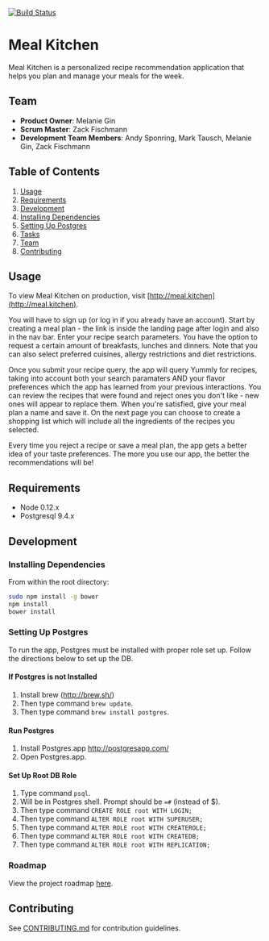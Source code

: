 [![Build Status](https://travis-ci.org/Unconditional-Chocolate/mealplan.svg?branch=master)](https://travis-ci.org/Unconditional-Chocolate/mealplan)

# Meal Kitchen

Meal Kitchen is a personalized recipe recommendation application that helps you plan and manage your meals for the week.


## Team

  - __Product Owner__: Melanie Gin
  - __Scrum Master__: Zack Fischmann
  - __Development Team Members__: Andy Sponring, Mark Tausch, Melanie Gin, Zack Fischmann

## Table of Contents

1. [Usage](#Usage)
1. [Requirements](#requirements)
1. [Development](#development)
  1. [Installing Dependencies](#installing-dependencies)
  1. [Setting Up Postgres](#setting-up-postgres)
  1. [Tasks](#tasks)
1. [Team](#team)
1. [Contributing](#contributing)

## Usage

To view Meal Kitchen on production, visit [http://meal.kitchen](http://meal.kitchen).

You will have to sign up (or log in if you already have an account). Start by creating a meal plan - the link is inside the landing page after login and also in the nav bar. Enter your recipe search parameters. You have the option to request a certain amount of breakfasts, lunches and dinners. Note that you can also select preferred cuisines, allergy restrictions and diet restrictions.

Once you submit your recipe query, the app will query Yummly for recipes, taking into account both your search paramaters AND your flavor preferences which the app has learned from your previous interactions. You can review the recipes that were found and reject ones you don't like - new ones will appear to replace them. When you're satisfied, give your meal plan a name and save it. On the next page you can choose to create a shopping list which will include all the ingredients of the recipes you selected. 

Every time you reject a recipe or save a meal plan, the app gets a better idea of your taste preferences. The more you use our app, the better the recommendations will be!

## Requirements

- Node 0.12.x
- Postgresql 9.4.x

## Development

### Installing Dependencies

From within the root directory:

```sh
sudo npm install -g bower
npm install
bower install
```

### Setting Up Postgres ###
To run the app, Postgres must be installed with proper role set up. Follow the directions below to set up the DB.

#### If Postgres is not Installed ####
1. Install brew (http://brew.sh/)
2. Then type command `brew update`.
3. Then type command `brew install postgres`.

#### Run Postgres ####
1. Install Postgres.app http://postgresapp.com/
2. Open Postgres.app.

#### Set Up Root DB Role ####
1. Type command `psql`.
2. Will be in Postgres shell. Prompt should be `=#` (instead of $).
3. Then type command `CREATE ROLE root WITH LOGIN;`
4. Then type command `ALTER ROLE root WITH SUPERUSER;`
5. Then type command `ALTER ROLE root WITH CREATEROLE;`
6. Then type command `ALTER ROLE root WITH CREATEDB;`
7. Then type command `ALTER ROLE root WITH REPLICATION;`

### Roadmap

View the project roadmap [here](https://github.com/Unconditional-Chocolate/mealplan/issues).

## Contributing

See [CONTRIBUTING.md](https://github.com/Unconditional-Chocolate/mealplan/blob/master/CONTRIBUTING.md) for contribution guidelines.
